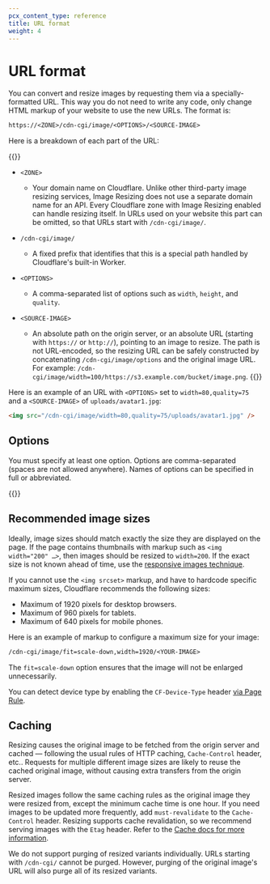 ```yaml
---
pcx_content_type: reference
title: URL format
weight: 4
---
```


# URL format

You can convert and resize images by requesting them via a specially-formatted URL. This way you do not need to write any code, only change HTML markup of your website to use the new URLs. The format is:

```txt
https://<ZONE>/cdn-cgi/image/<OPTIONS>/<SOURCE-IMAGE>
```

Here is a breakdown of each part of the URL:

{{<definitions>}}

- `<ZONE>`

  - Your domain name on Cloudflare. Unlike other third-party image resizing services, Image Resizing does not use a separate domain name for an API. Every Cloudflare zone with Image Resizing enabled can handle resizing itself. In URLs used on your website this part can be omitted, so that URLs start with `/cdn-cgi/image/`.

- `/cdn-cgi/image/`

  - A fixed prefix that identifies that this is a special path handled by Cloudflare's built-in Worker.

- `<OPTIONS>`

  - A comma-separated list of options such as `width`, `height`, and `quality`.

- `<SOURCE-IMAGE>`
  - An absolute path on the origin server, or an absolute URL (starting with `https://` or `http://`), pointing to an image to resize. The path is not URL-encoded, so the resizing URL can be safely constructed by concatenating `/cdn-cgi/image/options` and the original image URL. For example: `/cdn-cgi/image/width=100/https://s3.example.com/bucket/image.png`.
    {{</definitions>}}

Here is an example of an URL with `<OPTIONS>` set to `width=80,quality=75` and a `<SOURCE-IMAGE>` of `uploads/avatar1.jpg`:

```html
<img src="/cdn-cgi/image/width=80,quality=75/uploads/avatar1.jpg" />
```

## Options

You must specify at least one option. Options are comma-separated (spaces are not allowed anywhere). Names of options can be specified in full or abbreviated.

{{<render file="_supported-properties.md">}}

<!-- rotate is not a generally useful option, so it’s only documented in the advanced section -->

## Recommended image sizes

Ideally, image sizes should match exactly the size they are displayed on the page. If the page contains thumbnails with markup such as `<img width="200" …>`, then images should be resized to `width=200`. If the exact size is not known ahead of time, use the [responsive images technique](/images/image-resizing/responsive-images/).

If you cannot use the `<img srcset>` markup, and have to hardcode specific maximum sizes, Cloudflare recommends the following sizes:

- Maximum of 1920 pixels for desktop browsers.
- Maximum of 960 pixels for tablets.
- Maximum of 640 pixels for mobile phones.

Here is an example of markup to configure a maximum size for your image:

```txt
/cdn-cgi/image/fit=scale-down,width=1920/<YOUR-IMAGE>
```

The `fit=scale-down` option ensures that the image will not be enlarged unnecessarily.

You can detect device type by enabling the `CF-Device-Type` header [via Page Rule](https://support.cloudflare.com/hc/articles/229373388).

## Caching

Resizing causes the original image to be fetched from the origin server and cached — following the usual rules of HTTP caching, `Cache-Control` header, etc.. Requests for multiple different image sizes are likely to reuse the cached original image, without causing extra transfers from the origin server.

Resized images follow the same caching rules as the original image they were resized from, except the minimum cache time is one hour. If you need images to be updated more frequently, add `must-revalidate` to the `Cache-Control` header. Resizing supports cache revalidation, so we recommend serving images with the `Etag` header. Refer to the [Cache docs for more information](/cache/about/cache-control/#revalidation).

We do not support purging of resized variants individually. URLs starting with `/cdn-cgi/` cannot be purged. However, purging of the original image's URL will also purge all of its resized variants.
